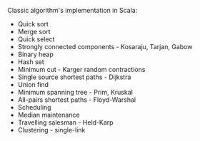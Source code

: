Classic algorithm's implementation in Scala:

* Quick sort
* Merge sort
* Quick select
* Strongly connected components - Kosaraju, Tarjan, Gabow
* Binary heap
* Hash set
* Minimum cut - Karger random contractions
* Single source shortest paths - Dijkstra
* Union find
* Minimum spanning tree - Prim, Kruskal
* All-pairs shortest paths - Floyd-Warshal
* Scheduling
* Median maintenance
* Travelling salesman - Held-Karp
* Clustering - single-link
